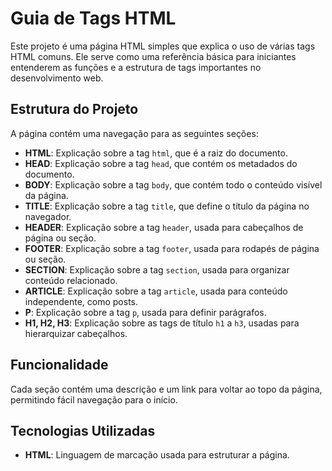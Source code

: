 # Guia de Tags HTML

Este projeto é uma página HTML simples que explica o uso de várias tags HTML comuns. Ele serve como uma referência básica para iniciantes entenderem as funções e a estrutura de tags importantes no desenvolvimento web.

## Estrutura do Projeto

A página contém uma navegação para as seguintes seções:

- **HTML**: Explicação sobre a tag `html`, que é a raiz do documento.
- **HEAD**: Explicação sobre a tag `head`, que contém os metadados do documento.
- **BODY**: Explicação sobre a tag `body`, que contém todo o conteúdo visível da página.
- **TITLE**: Explicação sobre a tag `title`, que define o título da página no navegador.
- **HEADER**: Explicação sobre a tag `header`, usada para cabeçalhos de página ou seção.
- **FOOTER**: Explicação sobre a tag `footer`, usada para rodapés de página ou seção.
- **SECTION**: Explicação sobre a tag `section`, usada para organizar conteúdo relacionado.
- **ARTICLE**: Explicação sobre a tag `article`, usada para conteúdo independente, como posts.
- **P**: Explicação sobre a tag `p`, usada para definir parágrafos.
- **H1, H2, H3**: Explicação sobre as tags de título `h1` a `h3`, usadas para hierarquizar cabeçalhos.

## Funcionalidade

Cada seção contém uma descrição e um link para voltar ao topo da página, permitindo fácil navegação para o início.

## Tecnologias Utilizadas

- **HTML**: Linguagem de marcação usada para estruturar a página.
